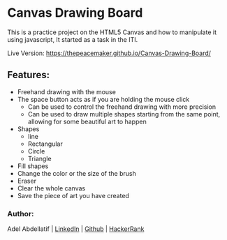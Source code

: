 
# Canvas Drawing Board

This is a practice project on the HTML5 Canvas and how to manipulate it using javascript, It started as a task in the ITI.

Live Version: https://thepeacemaker.github.io/Canvas-Drawing-Board/

## Features:
* Freehand drawing with the mouse
* The space button acts as if you are holding the mouse click
    * Can be used to control the freehand drawing with more precision 
    * Can be used to draw multiple shapes starting from the same point, allowing for some beautiful art to happen
* Shapes
    * line
    * Rectangular
    * Circle
    * Triangle
* Fill shapes
* Change the color or the size of the brush
* Eraser
* Clear the whole canvas
* Save the piece of art you have created

### Author:
Adel Abdellatif | [LinkedIn](https://www.linkedin.com/in/adel-a-abdelkader/) | [Github](https://github.com/THEPEACEMAKER/) | [HackerRank](https://www.hackerrank.com/Adel_Abdellatif)
